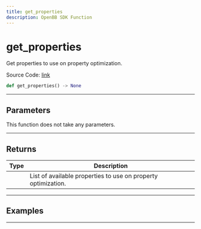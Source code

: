```yaml
---
title: get_properties
description: OpenBB SDK Function
---
```


# get_properties

Get properties to use on property optimization.

Source Code: [link](https://github.com/OpenBB-finance/OpenBBTerminal/tree/main/openbb_terminal/portfolio/portfolio_optimization/optimizer_model.py#L3123)

```python
def get_properties() -> None
```
---

## Parameters

This function does not take any parameters.

---

## Returns

| Type | Description |
| ---- | ----------- |
|  | List of available properties to use on property optimization. |

---

## Examples

---

